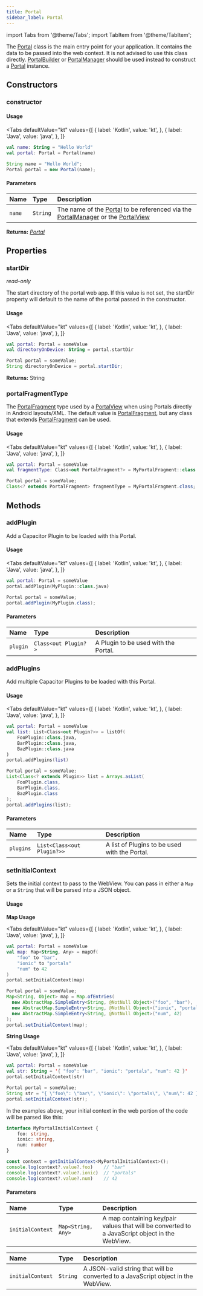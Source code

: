 ```yaml
---
title: Portal
sidebar_label: Portal
---
```


import Tabs from '@theme/Tabs';
import TabItem from '@theme/TabItem';

The [Portal](./portal) class is the main entry point for your application. It contains the data to be passed into the web context. It is not advised to use this class directly. [PortalBuilder](./portal-builder) or [PortalManager](./portal-manager) should be used instead to construct a [Portal](./portal) instance.

## Constructors

### constructor

#### Usage 

<Tabs 
    defaultValue="kt" 
    values={[
        { label: 'Kotlin', value: 'kt', },
        { label: 'Java', value: 'java', },
    ]}
>
<TabItem value="kt">

```kotlin
val name: String = "Hello World"
val portal: Portal = Portal(name)
``` 

</TabItem>
<TabItem value="java">

```java
String name = "Hello World";
Portal portal = new Portal(name);
``` 

</TabItem>
</Tabs>

#### Parameters

Name | Type | Description
:------ | :------ | :------ 
`name` | `String` | The name of the [Portal](./portal) to be referenced via the [PortalManager](./portal-manager) or the [PortalView](./portal-view)

**Returns:** <span class="return-code">[*Portal*](./portal)</span>

## Properties

### startDir
_read-only_

The start directory of the portal web app. If this value is not set, the startDir property will default to the name of the portal passed in the constructor.

#### Usage 

<Tabs 
    defaultValue="kt" 
    values={[
        { label: 'Kotlin', value: 'kt', },
        { label: 'Java', value: 'java', },
    ]}
>
<TabItem value="kt">

```kotlin
val portal: Portal = someValue
val directoryOnDevice: String = portal.startDir
``` 

</TabItem>
<TabItem value="java">

```java
Portal portal = someValue;
String directoryOnDevice = portal.startDir;
``` 

</TabItem>
</Tabs>

**Returns:** <span class="return-code">String</span>

### portalFragmentType
The [PortalFragment](./portal-fragment) type used by a [PortalView](./portal-view) when using Portals directly in Android layouts/XML. The default value is [PortalFragment](./portal-fragment), but any class that extends [PortalFragment](./portal-fragment) can be used.

#### Usage 

<Tabs 
    defaultValue="kt" 
    values={[
        { label: 'Kotlin', value: 'kt', },
        { label: 'Java', value: 'java', },
    ]}
>
<TabItem value="kt">

```kotlin
val portal: Portal = someValue
val fragmentType: Class<out PortalFragment?> = MyPortalFragment::class.java
``` 

</TabItem>
<TabItem value="java">

```java
Portal portal = someValue;
Class<? extends PortalFragment> fragmentType = MyPortalFragment.class;
``` 

</TabItem>
</Tabs>

## Methods

### addPlugin

Add a Capacitor Plugin to be loaded with this Portal.

#### Usage 

<Tabs 
    defaultValue="kt" 
    values={[
        { label: 'Kotlin', value: 'kt', },
        { label: 'Java', value: 'java', },
    ]}
>
<TabItem value="kt">

```kotlin
val portal: Portal = someValue
portal.addPlugin(MyPlugin::class.java)
```

</TabItem>
<TabItem value="java">

```java
Portal portal = someValue;
portal.addPlugin(MyPlugin.class);
``` 

</TabItem>
</Tabs>

#### Parameters

Name | Type | Description
:------ | :------ | :------
`plugin` | `Class<out Plugin?>` | A Plugin to be used with the Portal.

### addPlugins

Add multiple Capacitor Plugins to be loaded with this Portal.

#### Usage 

<Tabs 
    defaultValue="kt" 
    values={[
        { label: 'Kotlin', value: 'kt', },
        { label: 'Java', value: 'java', },
    ]}
>
<TabItem value="kt">

```kotlin
val portal: Portal = someValue
val list: List<Class<out Plugin?>> = listOf(
    FooPlugin::class.java,
    BarPlugin::class.java,
    BazPlugin::class.java
)
portal.addPlugins(list)
``` 

</TabItem>
<TabItem value="java">

```java
Portal portal = someValue;
List<Class<? extends Plugin>> list = Arrays.asList(
    FooPlugin.class,
    BarPlugin.class,
    BazPlugin.class
);
portal.addPlugins(list);
``` 

</TabItem>
</Tabs>

#### Parameters

Name | Type | Description
:------ | :------ | :------
`plugins` | `List<Class<out Plugin?>>` | A list of Plugins to be used with the Portal.

### setInitialContext

Sets the initial context to pass to the WebView. You can pass in either a `Map` or a `String` that will be parsed into a JSON object.

#### Usage 

**Map Usage**

<Tabs 
    defaultValue="kt" 
    values={[
        { label: 'Kotlin', value: 'kt', },
        { label: 'Java', value: 'java', },
    ]}
>
<TabItem value="kt">

```kotlin
val portal: Portal = someValue
val map: Map<String, Any> = mapOf(
    "foo" to "bar", 
    "ionic" to "portals"
    "num" to 42
)
portal.setInitialContext(map)
``` 

</TabItem>
<TabItem value="java">

```java
Portal portal = someValue;
Map<String, Object> map = Map.ofEntries(
  new AbstractMap.SimpleEntry<String, @NotNull Object>("foo", "bar"),
  new AbstractMap.SimpleEntry<String, @NotNull Object>("ionic", "portals"),
  new AbstractMap.SimpleEntry<String, @NotNull Object>("num", 42)
);
portal.setInitialContext(map);
``` 

</TabItem>
</Tabs>

**String Usage**

<Tabs 
    defaultValue="kt" 
    values={[
        { label: 'Kotlin', value: 'kt', },
        { label: 'Java', value: 'java', },
    ]}
>
<TabItem value="kt">

```kotlin
val portal: Portal = someValue
val str: String = '{ "foo": "bar", "ionic": "portals", "num": 42 }'
portal.setInitialContext(str)
``` 

</TabItem>
<TabItem value="java">

```java
Portal portal = someValue;
String str = "{ \"foo\": \"bar\", \"ionic\": \"portals\", \"num\": 42 }";
portal.setInitialContext(str);
``` 

</TabItem>
</Tabs>

In the examples above, your initial context in the web portion of the code will be parsed like this:

```typescript
interface MyPortalInitialContext {
    foo: string,
    ionic: string,
    num: number
}

const context = getInitialContext<MyPortalInitialContext>();
console.log(context?.value?.foo)    // "bar"
console.log(context?.value?.ionic)  // "portals"
console.log(context?.value?.num)    // 42
```

#### Parameters

Name | Type | Description
:------ | :------ | :------
`initialContext` | `Map<String, Any>` | A map containing key/pair values that will be converted to a JavaScript object in the WebView.

Name | Type | Description
:------ | :------ | :------
`initialContext` | `String` | A JSON-valid string that will be converted to a JavaScript object in the WebView.
